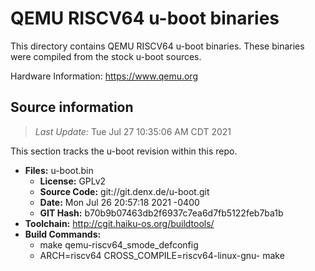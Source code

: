 QEMU RISCV64 u-boot binaries
===================

This directory contains QEMU RISCV64 u-boot binaries.
These binaries were compiled from the stock u-boot sources.

Hardware Information: <https://www.qemu.org>

Source information
-------------
> *Last Update:* Tue Jul 27 10:35:06 AM CDT 2021

This section tracks the u-boot revision within this repo.

* **Files:**  u-boot.bin
  * **License:** GPLv2
  * **Source Code:** git://git.denx.de/u-boot.git
  * **Date:** Mon Jul 26 20:57:18 2021 -0400
  * **GIT Hash:** b70b9b07463db2f6937c7ea6d7fb5122feb7ba1b
* **Toolchain:** http://cgit.haiku-os.org/buildtools/
* **Build Commands:**
  * make qemu-riscv64_smode_defconfig
  * ARCH=riscv64 CROSS_COMPILE=riscv64-linux-gnu- make
